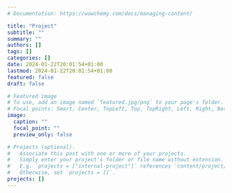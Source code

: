 ```yaml
---
# Documentation: https://wowchemy.com/docs/managing-content/

title: "Project"
subtitle: ""
summary: ""
authors: []
tags: []
categories: []
date: 2024-01-22T20:01:54+01:00
lastmod: 2024-01-22T20:01:54+01:00
featured: false
draft: false

# Featured image
# To use, add an image named `featured.jpg/png` to your page's folder.
# Focal points: Smart, Center, TopLeft, Top, TopRight, Left, Right, BottomLeft, Bottom, BottomRight.
image:
  caption: ""
  focal_point: ""
  preview_only: false

# Projects (optional).
#   Associate this post with one or more of your projects.
#   Simply enter your project's folder or file name without extension.
#   E.g. `projects = ["internal-project"]` references `content/project/deep-learning/index.md`.
#   Otherwise, set `projects = []`.
projects: []
---
```

